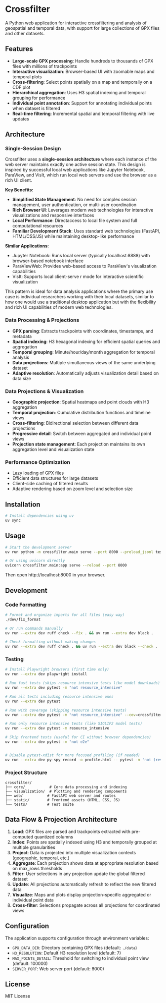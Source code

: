 # Crossfilter

A Python web application for interactive crossfiltering and analysis of geospatial and temporal data, with support for large collections of GPX files and other datasets.

## Features

- **Large-scale GPX processing**: Handle hundreds to thousands of GPX files with millions of trackpoints
- **Interactive visualization**: Browser-based UI with zoomable maps and temporal plots
- **Cross-filtering**: Select points spatially on a map and temporally on a CDF plot
- **Hierarchical aggregation**: Uses H3 spatial indexing and temporal grouping for performance
- **Individual point annotation**: Support for annotating individual points when dataset is filtered
- **Real-time filtering**: Incremental spatial and temporal filtering with live updates

## Architecture

### Single-Session Design

Crossfilter uses a **single-session architecture** where each instance of the web server maintains exactly one active session state. This design is inspired by successful local web applications like Jupyter Notebook, ParaView, and VisIt, which run local web servers and use the browser as a rich UI client.

**Key Benefits:**
- **Simplified State Management**: No need for complex session management, user authentication, or multi-user coordination
- **Rich Browser UI**: Leverages modern web technologies for interactive visualizations and responsive interfaces
- **Local Performance**: Directaccess to local file system and full computational resources
- **Familiar Development Stack**: Uses standard web technologies (FastAPI, HTML/CSS/JS) while maintaining desktop-like performance

**Similar Applications:**
- Jupyter Notebook: Runs local server (typically localhost:8888) with browser-based notebook interface
- ParaViewWeb: Provides web-based access to ParaView's visualization capabilities
- VisIt: Supports local client-serve r mode for interactive scientific visualization

This pattern is ideal for data analysis applications where the primary use case is individual researchers working with their local datasets, similar to how one would use a traditional desktop application but with the flexibility and rich UI capabilities of modern web technologies.

### Data Processing & Projections
- **GPX parsing**: Extracts trackpoints with coordinates, timestamps, and metadata
- **Spatial indexing**: H3 hexagonal indexing for efficient spatial queries and aggregation
- **Temporal grouping**: Minute/hour/day/month aggregation for temporal analysis
- **Data projections**: Multiple simultaneous views of the same underlying dataset
- **Adaptive resolution**: Automatically adjusts visualization detail based on data size

### Data Projections & Visualization
- **Geographic projection**: Spatial heatmaps and point clouds with H3 aggregation
- **Temporal projection**: Cumulative distribution functions and timeline views
- **Cross-filtering**: Bidirectional selection between different data projections
- **Progressive detail**: Switch between aggregated and individual point views
- **Projection state management**: Each projection maintains its own aggregation level and visualization state

### Performance Optimization
- Lazy loading of GPX files
- Efficient data structures for large datasets
- Client-side caching of filtered results
- Adaptive rendering based on zoom level and selection size

## Installation

```bash
# Install dependencies using uv
uv sync
```

## Usage

```bash
# Start the development server
uv run python -m crossfilter.main serve --port 8000 --preload_jsonl test_data/sample_100.jsonl 

# Or using uvicorn directly
uvicorn crossfilter.main:app serve --reload --port 8000
```

Then open http://localhost:8000 in your browser.

## Development

### Code Formatting

```bash
# Format and organize imports for all files (easy way)
./dev/fix_format

# Or run commands manually
uv run --extra dev ruff check --fix . && uv run --extra dev black .

# Check formatting without making changes
uv run --extra dev ruff check . && uv run --extra dev black --check .
```

### Testing
```bash
# Install Playwright browsers (first time only)
uv run --extra dev playwright install
```

```bash
# Run fast tests (skips resource intensive tests like model downloads)
uv run --extra dev pytest -m "not resource_intensive"

# Run all tests including resource intensive ones
uv run --extra dev pytest

# Run with coverage (skipping resource intensive tests)
uv run --extra dev pytest -m "not resource_intensive" --cov=crossfilter

# Run only resource intensive tests (like SIGLIP2 model tests)
uv run --extra dev pytest -m resource_intensive

# Skip frontend tests (useful for CI without browser dependencies)
uv run --extra dev pytest -m "not e2e"


# Disable pytest-xdist for more focused profiling (if needed)
uv run --extra dev py-spy record -o profile.html -- pytest -m "not (resource_intensive or e2e)" -n0
```

### Project Structure
```
crossfilter/
├── core/           # Core data processing and indexing
├── visualization/  # Plotting and rendering components
├── web/           # FastAPI web server and routes
├── static/        # Frontend assets (HTML, CSS, JS)
└── tests/         # Test suite
```

## Data Flow & Projection Architecture

1. **Load**: GPX files are parsed and trackpoints extracted with pre-computed quantized columns
2. **Index**: Points are spatially indexed using H3 and temporally grouped at multiple granularities
3. **Project**: Data is projected into multiple visualization contexts (geographic, temporal, etc.)
4. **Aggregate**: Each projection shows data at appropriate resolution based on max_rows thresholds
5. **Filter**: User selections in any projection update the global filtered dataset
6. **Update**: All projections automatically refresh to reflect the new filtered data
7. **Visualize**: Maps and plots display projection-specific aggregated or individual point data
8. **Cross-filter**: Selections propagate across all projections for coordinated views

## Configuration

The application supports configuration through environment variables:
- `GPX_DATA_DIR`: Directory containing GPX files (default: `./data`)
- `H3_RESOLUTION`: Default H3 resolution level (default: 7)
- `MAX_POINTS_DETAIL`: Threshold for switching to individual point view (default: 100000)
- `SERVER_PORT`: Web server port (default: 8000)

## License

MIT License